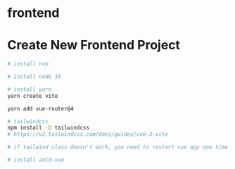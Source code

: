 # frontend


# Create New Frontend Project
```sh
# install nvm

# install node 18

# install yarn
yarn create vite 
```

```sh
yarn add vue-router@4

# tailwindcss
npm install -D tailwindcss
# https://v2.tailwindcss.com/docs/guides/vue-3-vite

# if tailwind class doesn't work, you need to restart vue app one time

# install antd-vue
```